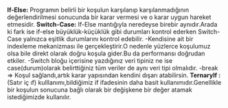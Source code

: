 **If-Else:** Programın belirli bir koşulun karşılanıp karşılanmadığının değerlendirilmesi sonucunda bir karar vermesi ve o karar uygun hareket etmesidir.
**Switch-Case:** If-Else mantığıyla neredeyse birebir aynıdır.Arada ki fark ise if-else büyüklük-küçüklük gibi durumları kontrol ederken Switch-Case yalnızca eşitlik durumlarını kontrol edebilir.
            -Kendisine ait bir indexleme mekanizması ile gerçekleştirir.O nedenle yüzlerce koşulumuz olsa bile direkt olarak doğru koşula gider.Bu da performansı doğrudan etkiler. 
            -Switch bloğu içerisine yazdığınız veri tipiniz ne ise case(durum)olarak belirttiğiniz tüm veriler de aynı veri tipi olmalıdır.
            -break => Koşul sağlandı,artık karar yapısından kendini dışarı atabilirsin.
**TernaryIf :** (Satır iç ıf) kulllanımı,bildiğimiz if ifadesinin daha basit kullanımıdır.Genellikle bir koşulun sonucuna bağlı olarak bir değişkene bir değer atamak istediğimizde kullanılır.
